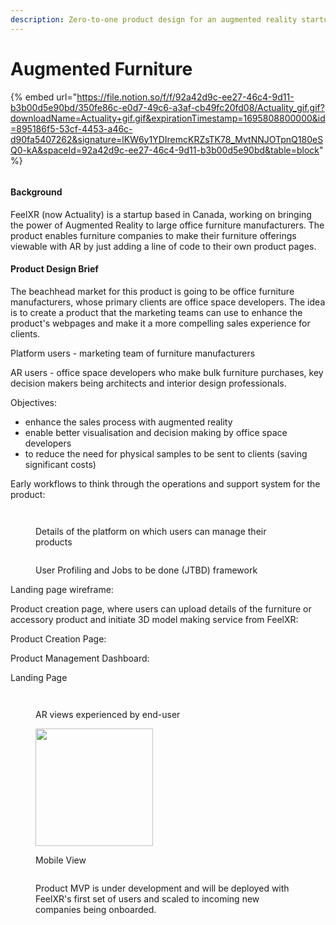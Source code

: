 ```yaml
---
description: Zero-to-one product design for an augmented reality startup based in Canada
---
```


# Augmented Furniture

{% embed url="https://file.notion.so/f/f/92a42d9c-ee27-46c4-9d11-b3b00d5e90bd/350fe86c-e0d7-49c6-a3af-cb49fc20fd08/Actuality_gif.gif?downloadName=Actuality+gif.gif&expirationTimestamp=1695808800000&id=895186f5-53cf-4453-a46c-d90fa5407262&signature=lKW6y1YDIremcKRZsTK78_MvtNNJOTpnQ180eSQ0-kA&spaceId=92a42d9c-ee27-46c4-9d11-b3b00d5e90bd&table=block" %}

<figure><img src="../../.gitbook/assets/image (23).png" alt=""><figcaption></figcaption></figure>

#### Background

FeelXR (now Actuality) is a startup based in Canada, working on bringing the power of Augmented Reality to large office furniture manufacturers. The product enables furniture companies to make their furniture offerings viewable with AR by just adding a line of code to their own product pages.

#### Product Design Brief

The beachhead market for this product is going to be office furniture manufacturers, whose primary clients are office space developers. The idea is to create a product that the marketing teams can use to enhance the product's webpages and make it a more compelling sales experience for clients.

Platform users - marketing team of furniture manufacturers

AR users - office space developers who make bulk furniture purchases, key decision makers being architects and interior design professionals.

Objectives:

* enhance the sales process with augmented reality
* enable better visualisation and decision making by office space developers
* to reduce the need for physical samples to be sent to clients (saving significant costs)

Early workflows to think through the operations and support system for the product:

<figure><img src="../../.gitbook/assets/image (3) (1).png" alt=""><figcaption></figcaption></figure>

<figure><img src="../../.gitbook/assets/image (4) (1).png" alt=""><figcaption><p>Details of the platform on which users can manage their products</p></figcaption></figure>

<figure><img src="../../.gitbook/assets/image (5) (1).png" alt=""><figcaption><p>User Profiling and Jobs to be done (JTBD) framework</p></figcaption></figure>

Landing page wireframe:<img src="../../.gitbook/assets/image (6) (1).png" alt="" data-size="line">

Product creation page, where users can upload details of the furniture or accessory product and initiate 3D model making service from FeelXR: <img src="../../.gitbook/assets/image (7) (1).png" alt="" data-size="line">

Product Creation Page: <img src="../../.gitbook/assets/image (8) (1).png" alt="" data-size="line">

Product Management Dashboard: <img src="../../.gitbook/assets/image (13) (1).png" alt="" data-size="line">





Landing Page

<figure><img src="../../.gitbook/assets/image (9) (1).png" alt=""><figcaption></figcaption></figure>



<figure><img src="../../.gitbook/assets/image (10) (1).png" alt=""><figcaption><p>AR views experienced by end-user</p></figcaption></figure>

<figure><img src="../../.gitbook/assets/image (11) (1).png" alt="" width="188"><figcaption><p>Mobile View</p></figcaption></figure>

<figure><img src="../../.gitbook/assets/image (12) (1).png" alt=""><figcaption><p>Product MVP is under development and will be deployed with FeelXR's first set of users and scaled to incoming new companies being onboarded.</p></figcaption></figure>
